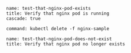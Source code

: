 
```examiner:execute-test
name: test-that-nginx-pod-exists
title: Verify that nginx pod is running
cascade: true
```

```terminal:execute
command: kubectl delete -f nginx-sample
```

```examiner:execute-test
name: test-that-nginx-pod-does-not-exist
title: Verify that nginx pod no longer exists
